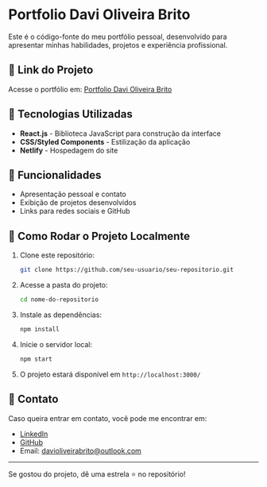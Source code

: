 # Portfolio Davi Oliveira Brito

Este é o código-fonte do meu portfólio pessoal, desenvolvido para apresentar minhas habilidades, projetos e experiência profissional.

## 🔗 Link do Projeto
Acesse o portfólio em: [Portfolio Davi Oliveira Brito](https://portfolio-davi-oliveira-brito.netlify.app/)

## 🚀 Tecnologias Utilizadas
- **React.js** - Biblioteca JavaScript para construção da interface
- **CSS/Styled Components** - Estilização da aplicação
- **Netlify** - Hospedagem do site

## 📌 Funcionalidades
- Apresentação pessoal e contato
- Exibição de projetos desenvolvidos
- Links para redes sociais e GitHub

## 📂 Como Rodar o Projeto Localmente
1. Clone este repositório:
   ```bash
   git clone https://github.com/seu-usuario/seu-repositorio.git
   ```
2. Acesse a pasta do projeto:
   ```bash
   cd nome-do-repositorio
   ```
3. Instale as dependências:
   ```bash
   npm install
   ```
4. Inicie o servidor local:
   ```bash
   npm start
   ```
5. O projeto estará disponível em `http://localhost:3000/`

## 📧 Contato
Caso queira entrar em contato, você pode me encontrar em:
- [LinkedIn](https://www.linkedin.com/in/davi-oliveira-brito-b7267b252/)
- [GitHub](https://github.com/Davi-Oliveira-Brito)
- Email: davioliveirabrito@outlook.com

---
Se gostou do projeto, dê uma estrela ⭐ no repositório!

